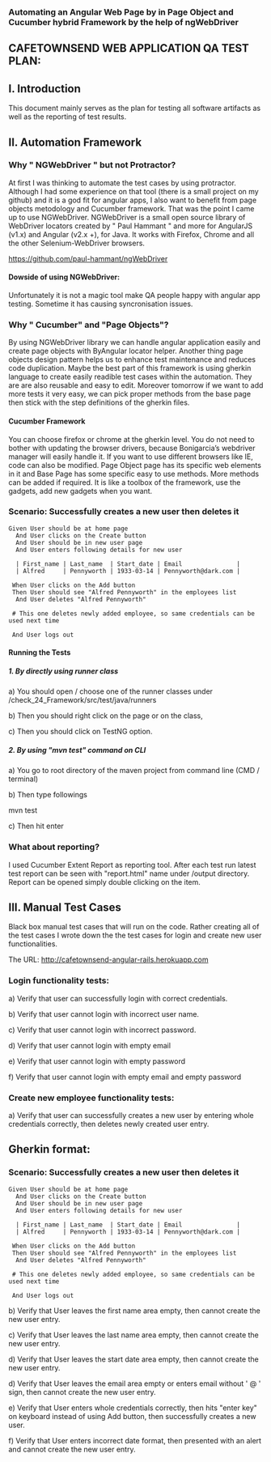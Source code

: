 ### Automating an Angular Web Page by in Page Object and Cucumber hybrid Framework by the help of ngWebDriver


## CAFETOWNSEND WEB APPLICATION QA TEST PLAN:

## I. Introduction

This document mainly serves as the plan for testing all software artifacts as well as the reporting of test results. 

## II. Automation Framework 

### Why " NGWebDriver " but not Protractor? 

At first I was thinking to automate the test cases by using protractor. Although I had some experience on that tool (there is a small project on my github) and it is a god fit for angular apps, I also want to benefit from page objects metodology and  Cucumber framework. That was the point I came up to use NGWebDriver. NGWebDriver is a small open source library of WebDriver locators created by " Paul Hammant "  and more for AngularJS (v1.x) and Angular (v2.x +), for Java.  It works with Firefox, Chrome and all the other Selenium-WebDriver browsers.

https://github.com/paul-hammant/ngWebDriver

#### Dowside of using NGWebDriver:
Unfortunately it is not a magic tool make QA people happy with angular app testing. Sometime it has causing syncronisation issues. 

### Why " Cucumber" and "Page Objects"? 
By using NGWebDriver library we can handle angular application easily and create page objects with ByAngular locator helper. Another thing  page objects design pattern helps us to enhance test maintenance and reduces code duplication. Maybe the best part of this framework is using gherkin language to create easily readible test cases within the automation. They are are also reusable and easy to edit. Moreover tomorrow if we want to add more tests it very easy, we can pick proper methods  from the base page then stick with the step definitions of the gherkin files.

#### Cucumber Framework
You can choose firefox or chrome at the gherkin level. You do not need to bother with updating the browser drivers, because Bonigarcia’s webdriver manager will easily handle it.  If you want to use different browsers like IE, code can also be modified.
Page Object page has its specific web elements in it and Base Page has some specific easy to use methods. More methods can be added if required. It is like a toolbox of the framework, use the gadgets, add new gadgets when you want.

 ### Scenario: Successfully creates a new user then deletes it  
    Given User should be at home page
      And User clicks on the Create button
      And User should be in new user page
      And User enters following details for new user
      
      | First_name | Last_name  | Start_date | Email               | 
      | Alfred     | Pennyworth | 1933-03-14 | Pennyworth@dark.com | 
      
     When User clicks on the Add button
     Then User should see "Alfred Pennyworth" in the employees list
      And User deletes "Alfred Pennyworth"   
     
     # This one deletes newly added employee, so same credentials can be used next time 
     
     And User logs out
     

#### Running the Tests
##### 1. By directly using runner class

a) You should open / choose one of the runner classes under /check_24_Framework/src/test/java/runners

b) Then you should right click on the page or on the class,

c) Then you should click on TestNG option.

##### 2. By using "mvn test" command on CLI
a) You go to root directory of the maven project from command line (CMD / terminal) 

b) Then type followings

mvn test

c) Then hit enter

### What about reporting?

I used Cucumber Extent Report as reporting tool.
After each test run latest test report can be seen with "report.html" name under /output directory.
Report can be opened simply double clicking on the item.


## III. Manual Test Cases 
Black box manual test cases that will run on the code. Rather creating all of the test cases I wrote down the the test cases for login and create new user functionalities.

The URL: http://cafetownsend-angular-rails.herokuapp.com

### Login functionality tests:

a) Verify that user can successfully login with correct credentials.

b) Verify that user cannot login with incorrect user name.

c) Verify that user cannot login with incorrect password.

d) Verify that user cannot login with empty email

e) Verify that user cannot login with empty password

f) Verify that user cannot login with empty email and empty password

### Create new employee functionality tests:
a)	Verify that user can successfully creates a new user by entering whole credentials correctly, then deletes newly created user entry.

## Gherkin format:

  ### Scenario: Successfully creates a new user then deletes it  
    Given User should be at home page
      And User clicks on the Create button
      And User should be in new user page
      And User enters following details for new user
      
      | First_name | Last_name  | Start_date | Email               | 
      | Alfred     | Pennyworth | 1933-03-14 | Pennyworth@dark.com | 
      
     When User clicks on the Add button
     Then User should see "Alfred Pennyworth" in the employees list
      And User deletes "Alfred Pennyworth"   
     
     # This one deletes newly added employee, so same credentials can be used next time 
     
     And User logs out
     
   
b) Verify that User leaves the first name area empty, then cannot create the new user entry.

c) Verify that User leaves the last name area empty, then cannot create the new user entry.

d) Verify that User leaves the start date area empty, then cannot create the new user entry.

d) Verify that User leaves the email area empty or enters email without ' @ ' sign, then cannot create the new user entry.

e) Verify that User enters whole credentials correctly, then hits "enter key" on keyboard instead of using Add button, then successfully creates a new user.

f) Verify that User enters incorrect date format, then presented with an alert and cannot create the new user entry.


